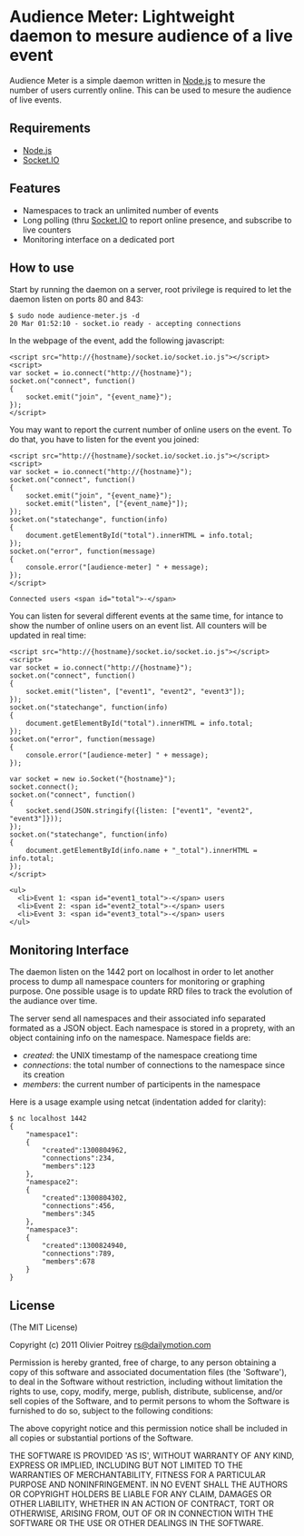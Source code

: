 Audience Meter: Lightweight daemon to mesure audience of a live event
=====================================================================

Audience Meter is a simple daemon written in [Node.js](http://nodejs.org) to mesure the number of users currently online. This can be used to mesure the audience of live events.

## Requirements

- [Node.js](http://nodejs.org)
- [Socket.IO](http://socket.io)

## Features

- Namespaces to track an unlimited number of events
- Long polling (thru [Socket.IO](http://socket.io) to report online presence, and subscribe to live counters
- Monitoring interface on a dedicated port

## How to use

Start by running the daemon on a server, root privilege is required to let the daemon listen on ports 80 and 843:

    $ sudo node audience-meter.js -d
    20 Mar 01:52:10 - socket.io ready - accepting connections

In the webpage of the event, add the following javascript:

    <script src="http://{hostname}/socket.io/socket.io.js"></script>
    <script>
    var socket = io.connect("http://{hostname}");
    socket.on("connect", function()
    {
        socket.emit("join", "{event_name}");
    });
    </script>

You may want to report the current number of online users on the event. To do that, you have to listen for the event you joined:

    <script src="http://{hostname}/socket.io/socket.io.js"></script>
    <script>
    var socket = io.connect("http://{hostname}");
    socket.on("connect", function()
    {
        socket.emit("join", "{event_name}");
        socket.emit("listen", ["{event_name}"]);
    });
    socket.on("statechange", function(info)
    {
        document.getElementById("total").innerHTML = info.total;
    });
    socket.on("error", function(message)
    {
        console.error("[audience-meter] " + message);
    });
    </script>
    
    Connected users <span id="total">-</span>


You can listen for several different events at the same time, for intance to show the number of online users on an event list. All counters will be updated in real time:

    <script src="http://{hostname}/socket.io/socket.io.js"></script>
    <script>
    var socket = io.connect("http://{hostname}");
    socket.on("connect", function()
    {
        socket.emit("listen", ["event1", "event2", "event3"]);
    });
    socket.on("statechange", function(info)
    {
        document.getElementById("total").innerHTML = info.total;
    });
    socket.on("error", function(message)
    {
        console.error("[audience-meter] " + message);
    });

    var socket = new io.Socket("{hostname}");
    socket.connect();
    socket.on("connect", function()
    {
        socket.send(JSON.stringify({listen: ["event1", "event2", "event3"]}));
    });
    socket.on("statechange", function(info)
    {
        document.getElementById(info.name + "_total").innerHTML = info.total;
    });
    </script>

    <ul>
      <li>Event 1: <span id="event1_total">-</span> users
      <li>Event 2: <span id="event2_total">-</span> users
      <li>Event 3: <span id="event3_total">-</span> users
    </ul>

## Monitoring Interface

The daemon listen on the 1442 port on localhost in order to let another process to dump all namespace counters for monitoring or graphing purpose. One possible usage is to update RRD files to track the evolution of the audiance over time.

The server send all namespaces and their associated info separated formated as a JSON object. Each namespace is stored in a proprety, with an object containing info on the namespace. Namespace fields are:

* *created*: the UNIX timestamp of the namespace creationg time
* *connections*: the total number of connections to the namespace since its creation
* *members*: the current number of participents in the namespace

Here is a usage example using netcat (indentation added for clarity):

    $ nc localhost 1442
    {
        "namespace1":
        {
            "created":1300804962,
            "connections":234,
            "members":123
        },
        "namespace2":
        {
            "created":1300804302,
            "connections":456,
            "members":345
        },
        "namespace3":
        {
            "created":1300824940,
            "connections":789,
            "members":678
        }
    }

## License

(The MIT License)

Copyright (c) 2011 Olivier Poitrey <rs@dailymotion.com>

Permission is hereby granted, free of charge, to any person obtaining a copy of this software and associated documentation files (the 'Software'), to deal in the Software without restriction, including without limitation the rights to use, copy, modify, merge, publish, distribute, sublicense, and/or sell copies of the Software, and to permit persons to whom the Software is furnished to do so, subject to the following conditions:

The above copyright notice and this permission notice shall be included in all copies or substantial portions of the Software.

THE SOFTWARE IS PROVIDED 'AS IS', WITHOUT WARRANTY OF ANY KIND, EXPRESS OR IMPLIED, INCLUDING BUT NOT LIMITED TO THE WARRANTIES OF MERCHANTABILITY, FITNESS FOR A PARTICULAR PURPOSE AND NONINFRINGEMENT. IN NO EVENT SHALL THE AUTHORS OR COPYRIGHT HOLDERS BE LIABLE FOR ANY CLAIM, DAMAGES OR OTHER LIABILITY, WHETHER IN AN ACTION OF CONTRACT, TORT OR OTHERWISE, ARISING FROM, OUT OF OR IN CONNECTION WITH THE SOFTWARE OR THE USE OR OTHER DEALINGS IN THE SOFTWARE.

